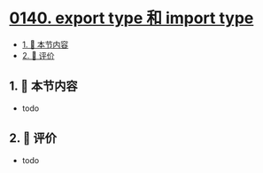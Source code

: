 # [0140. export type 和 import type](https://github.com/tnotesjs/TNotes.typescript/tree/main/notes/0140.%20export%20type%20%E5%92%8C%20import%20type)

<!-- region:toc -->

- [1. 🎯 本节内容](#1--本节内容)
- [2. 🫧 评价](#2--评价)

<!-- endregion:toc -->

## 1. 🎯 本节内容

- todo

## 2. 🫧 评价

- todo
